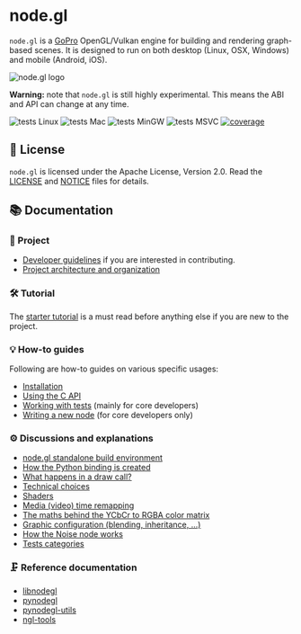 node.gl
=======

`node.gl` is a [GoPro][gopro] OpenGL/Vulkan engine for building and rendering
graph-based scenes. It is designed to run on both desktop (Linux, OSX, Windows)
and mobile (Android, iOS).

![node.gl logo](/doc/nodegl.png)

**Warning:** note that `node.gl` is still highly experimental. This means the ABI
and API can change at any time.

![tests Linux](https://github.com/gopro/gopro-lib-node.gl/workflows/tests%20Linux/badge.svg)
![tests Mac](https://github.com/gopro/gopro-lib-node.gl/workflows/tests%20Mac/badge.svg)
![tests MinGW](https://github.com/gopro/gopro-lib-node.gl/workflows/tests%20MinGW/badge.svg)
![tests MSVC](https://github.com/gopro/gopro-lib-node.gl/workflows/tests%20MSVC/badge.svg)
[![coverage](https://codecov.io/gh/gopro/gopro-lib-node.gl/branch/master/graph/badge.svg)](https://codecov.io/gh/gopro/gopro-lib-node.gl)

[gopro]: https://gopro.com/


## 📜 License

`node.gl` is licensed under the Apache License, Version 2.0. Read the
[LICENSE][license] and [NOTICE][notice] files for details.

[license]: /LICENSE
[notice]: /NOTICE

## 📚 Documentation

### 📁 Project

- [Developer guidelines][proj-developers] if you are interested in
  contributing.
- [Project architecture and organization][proj-archi]

### 🛠 Tutorial

The [starter tutorial][tuto-start] is a must read before anything else if you
are new to the project.

### 💡 How-to guides

Following are how-to guides on various specific usages:

- [Installation][howto-install]
- [Using the C API][howto-c-api]
- [Working with tests][howto-tests] (mainly for core developers)
- [Writing a new node][howto-write-new-node] (for core developers only)

### ⚙️ Discussions and explanations

- [node.gl standalone build environment][expl-ngl-env]
- [How the Python binding is created][expl-pynodegl]
- [What happens in a draw call?][expl-draw-call]
- [Technical choices][expl-techchoices]
- [Shaders][expl-shaders]
- [Media (video) time remapping][expl-time-remap]
- [The maths behind the YCbCr to RGBA color matrix][expl-colormatrix]
- [Graphic configuration (blending, inheritance, ...)][expl-graphicconfig]
- [How the Noise node works][expl-noise]
- [Tests categories][expl-tests-categories]

### 🗜 Reference documentation

- [libnodegl][ref-libnodegl]
- [pynodegl][ref-pynodegl]
- [pynodegl-utils][ref-pynodegl-utils]
- [ngl-tools][ref-ngl-tools]

[proj-archi]:            /doc/project/architecture.md
[proj-developers]:       /doc/project/developers.md
[tuto-start]:            /doc/tuto/start.md
[howto-install]:         /doc/howto/installation.md
[howto-c-api]:           /doc/howto/c-api.md
[howto-tests]:           /doc/howto/tests.md
[howto-write-new-node]:  /doc/howto/write-new-node.md
[expl-pynodegl]:         /doc/expl/pynodegl.md
[expl-draw-call]:        /doc/expl/draw-call.md
[expl-shaders]:          /doc/expl/shaders.md
[expl-techchoices]:      /doc/expl/techchoices.md
[expl-time-remap]:       /doc/expl/media-time-remapping.md
[expl-colormatrix]:      /doc/expl/colormatrix.md
[expl-graphicconfig]:    /doc/expl/graphicconfig.md
[expl-ngl-env]:          /doc/expl/ngl-env.md
[expl-noise]:            /doc/expl/noise.md
[expl-tests-categories]: /doc/expl/tests-categories.md
[ref-libnodegl]:         /libnodegl/doc/libnodegl.md
[ref-pynodegl]:          /doc/ref/pynodegl.md
[ref-pynodegl-utils]:    /doc/ref/pynodegl-utils.md
[ref-ngl-tools]:         /doc/ref/ngl-tools.md
